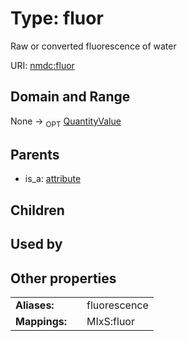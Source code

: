 
# Type: fluor


Raw or converted fluorescence of water

URI: [nmdc:fluor](https://microbiomedata/meta/fluor)


## Domain and Range

None ->  <sub>OPT</sub> [QuantityValue](QuantityValue.md)

## Parents

 *  is_a: [attribute](attribute.md)

## Children


## Used by


## Other properties

|  |  |  |
| --- | --- | --- |
| **Aliases:** | | fluorescence |
| **Mappings:** | | MIxS:fluor |

